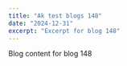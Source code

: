 ```yaml
---
title: "Ak test blogs 148"
date: "2024-12-31"
excerpt: "Excerpt for blog 148"
---
```


Blog content for blog 148
